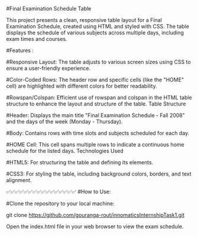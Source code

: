 #Final Examination Schedule Table

This project presents a clean, responsive table layout for a Final Examination Schedule, 
created using HTML and styled with CSS. 
The table displays the schedule of various subjects across multiple days, 
including exam times and courses.

#Features :

#Responsive Layout: The table adjusts to various screen sizes using CSS to ensure a user-friendly experience.

#Color-Coded Rows: The header row and specific cells (like the "HOME" cell) are highlighted with different colors for better readability.

#Rowspan/Colspan: Efficient use of rowspan and colspan in the HTML table structure to enhance the layout and structure of the table.
Table Structure

#Header: Displays the main title "Final Examination Schedule - Fall 2008" and the days of the week (Monday - Thursday).

#Body: Contains rows with time slots and subjects scheduled for each day.

#HOME Cell: This cell spans multiple rows to indicate a continuous home schedule for the listed days.
Technologies Used

#HTML5: For structuring the table and defining its elements.

#CSS3: For styling the table, including background colors, borders, and text alignment.


✅✅✅✅✅✅✅✅✅✅✅✅✅✅✅✅
#How to Use:

#Clone the repository to your local machine:

git clone https://github.com/gouranga-rout/innomaticsInternshipTask1.git

Open the index.html file in your web browser to view the exam schedule.
